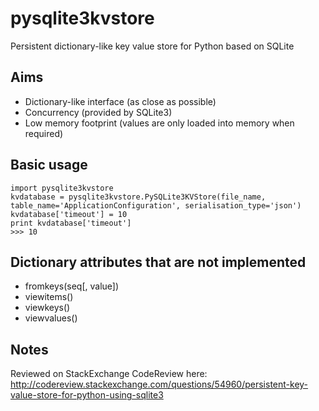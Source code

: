 pysqlite3kvstore
================

Persistent dictionary-like key value store for Python based on SQLite


Aims
----

 - Dictionary-like interface (as close as possible)
 - Concurrency (provided by SQLite3)
 - Low memory footprint (values are only loaded into memory when required)


Basic usage
-----------

    import pysqlite3kvstore
    kvdatabase = pysqlite3kvstore.PySQLite3KVStore(file_name, table_name='ApplicationConfiguration', serialisation_type='json')
    kvdatabase['timeout'] = 10
    print kvdatabase['timeout']
    >>> 10


Dictionary attributes that are not implemented
----------------------------------------------

- fromkeys(seq[, value])
- viewitems()
- viewkeys()
- viewvalues()


Notes
-----

Reviewed on StackExchange CodeReview here: http://codereview.stackexchange.com/questions/54960/persistent-key-value-store-for-python-using-sqlite3


